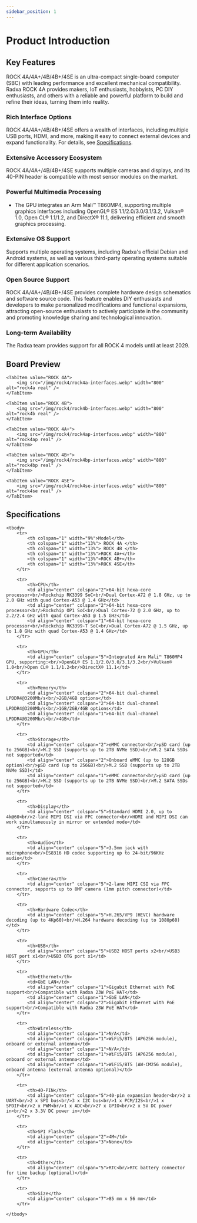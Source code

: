 ```yaml
---
sidebar_position: 1
---
```


# Product Introduction

## Key Features

ROCK 4A/4A+/4B/4B+/4SE is an ultra-compact single-board computer (SBC) with leading performance and excellent mechanical compatibility. Radxa ROCK 4A provides makers, IoT enthusiasts, hobbyists, PC DIY enthusiasts, and others with a reliable and powerful platform to build and refine their ideas, turning them into reality.

### Rich Interface Options

ROCK 4A/4A+/4B/4B+/4SE offers a wealth of interfaces, including multiple USB ports, HDMI, and more, making it easy to connect external devices and expand functionality. For details, see [Specifications](#specifications).

### Extensive Accessory Ecosystem

ROCK 4A/4A+/4B/4B+/4SE supports multiple cameras and displays, and its 40-PIN header is compatible with most sensor modules on the market.

### Powerful Multimedia Processing

- The GPU integrates an Arm Mali™ T860MP4, supporting multiple graphics interfaces including OpenGL® ES 1.1/2.0/3.0/3.1/3.2, Vulkan® 1.0, Open CL® 1.1/1.2, and DirectX® 11.1, delivering efficient and smooth graphics processing.

### Extensive OS Support

Supports multiple operating systems, including Radxa's official Debian and Android systems, as well as various third-party operating systems suitable for different application scenarios.

### Open Source Support

ROCK 4A/4A+/4B/4B+/4SE provides complete hardware design schematics and software source code. This feature enables DIY enthusiasts and developers to make personalized modifications and functional expansions, attracting open-source enthusiasts to actively participate in the community and promoting knowledge sharing and technological innovation.

### Long-term Availability

The Radxa team provides support for all ROCK 4 models until at least 2029.

## Board Preview

<Tabs queryString="model">

    <TabItem value="ROCK 4A">
        <img src="/img/rock4/rock4a-interfaces.webp" width="800" alt="rock4a real" />
    </TabItem>

    <TabItem value="ROCK 4B">
        <img src="/img/rock4/rock4b-interfaces.webp" width="800" alt="rock4b real" />
    </TabItem>

    <TabItem value="ROCK 4A+">
        <img src="/img/rock4/rock4ap-interfaces.webp" width="800" alt="rock4ap real" />
    </TabItem>

    <TabItem value="ROCK 4B+">
        <img src="/img/rock4/rock4bp-interfaces.webp" width="800" alt="rock4bp real" />
    </TabItem>

    <TabItem value="ROCK 4SE">
        <img src="/img/rock4/rock4se-interfaces.webp" width="800" alt="rock4se real" />
    </TabItem>

</Tabs>

## Specifications

<table class="wikitable">

    <tbody>
        <tr>
            <th colspan="1" width="9%">Model</th>
            <th colspan="1" width="13%"> ROCK 4A </th>
            <th colspan="1" width="13%"> ROCK 4B </th>
            <th colspan="1" width="13%">ROCK 4A+</th>
            <th colspan="1" width="13%">ROCK 4B+</th>
            <th colspan="1" width="13%">ROCK 4SE</th>
        </tr>

        <tr>
            <th>CPU</th>
            <td align="center" colspan="2">64-bit hexa-core processor<br/>Rockchip RK3399 SoC<br/>Dual Cortex-A72 @ 1.8 GHz, up to 2.0 GHz with quad Cortex-A53 @ 1.4 GHz</td>
            <td align="center" colspan="2">64-bit hexa-core processor<br/>Rockchip OP1 SoC<br/>Dual Cortex-72 @ 2.0 GHz, up to 2.2/2.4 GHz with quad Cortex-A53 @ 1.5 GHz</td>
            <td align="center" colspan="1">64-bit hexa-core processor<br/>Rockchip RK3399-T SoC<br/>Dual Cortex-A72 @ 1.5 GHz, up to 1.8 GHz with quad Cortex-A53 @ 1.4 GHz</td>
        </tr>

        <tr>
            <th>GPU</th>
            <td align="center" colspan="5">Integrated Arm Mali™ T860MP4 GPU, supporting:<br/>OpenGL® ES 1.1/2.0/3.0/3.1/3.2<br/>Vulkan® 1.0<br/>Open CL® 1.1/1.2<br/>DirectX® 11.1</td>
        </tr>

        <tr>
            <th>Memory</th>
            <td align="center" colspan="2">64-bit dual-channel LPDDR4@3200Mb/s<br/>2GB/4GB options</td>
            <td align="center" colspan="2">64-bit dual-channel LPDDR4@3200Mb/s<br/>1GB/2GB/4GB options</td>
            <td align="center" colspan="1">64-bit dual-channel LPDDR4@3200Mb/s<br/>4GB</td>
        </tr>

        <tr>
            <th>Storage</th>
            <td align="center" colspan="2">eMMC connector<br/>μSD card (up to 256GB)<br/>M.2 SSD (supports up to 2TB NVMe SSD)<br/>M.2 SATA SSDs not supported</td>
            <td align="center" colspan="2">Onboard eMMC (up to 128GB option)<br/>μSD card (up to 256GB)<br/>M.2 SSD (supports up to 2TB NVMe SSD)</td>
            <td align="center" colspan="1">eMMC connector<br/>μSD card (up to 256GB)<br/>M.2 SSD (supports up to 2TB NVMe SSD)<br/>M.2 SATA SSDs not supported</td>
        </tr>

        <tr>
            <th>Display</th>
            <td align="center" colspan="5">Standard HDMI 2.0, up to 4k@60<br/>2-lane MIPI DSI via FPC connector<br/>HDMI and MIPI DSI can work simultaneously in mirror or extended mode</td>
        </tr>

        <tr>
            <th>Audio</th>
            <td align="center" colspan="5">3.5mm jack with microphone<br/>ES8316 HD codec supporting up to 24-bit/96KHz audio</td>
        </tr>

        <tr>
            <th>Camera</th>
            <td align="center" colspan="5">2-lane MIPI CSI via FPC connector, supports up to 8MP camera (1mm pitch connector)</td>
        </tr>

        <tr>
            <th>Hardware Codec</th>
            <td align="center" colspan="5">H.265/VP9 (HEVC) hardware decoding (up to 4Kp60)<br/>H.264 hardware decoding (up to 1080p60)</td>
        </tr>

        <tr>
            <th>USB</th>
            <td align="center" colspan="5">USB2 HOST ports x2<br/>USB3 HOST port x1<br/>USB3 OTG port x1</td>
        </tr>

        <tr>
            <th>Ethernet</th>
            <td>GbE LAN</td>
            <td align="center" colspan="1">Gigabit Ethernet with PoE support<br/>Compatible with Radxa 23W PoE HAT</td>
            <td align="center" colspan="1">GbE LAN</td>
            <td align="center" colspan="2">Gigabit Ethernet with PoE support<br/>Compatible with Radxa 23W PoE HAT</td>
        </tr>

        <tr>
            <th>Wireless</th>
            <td align="center" colspan="1">N/A</td>
            <td align="center" colspan="1">WiFi5/BT5 (AP6256 module), onboard or external antenna</td>
            <td align="center" colspan="1">N/A</td>
            <td align="center" colspan="1">WiFi5/BT5 (AP6256 module), onboard or external antenna</td>
            <td align="center" colspan="1">WiFi5/BT5 (AW-CM256 module), onboard antenna (external antenna optional)</td>
        </tr>

        <tr>
            <th>40-PIN</th>
            <td align="center" colspan="5">40-pin expansion header<br/>2 x UART<br/>2 x SPI bus<br/>3 x I2C bus<br/>1 x PCM/I2S<br/>1 x SPDIF<br/>2 x PWM<br/>1 x ADC<br/>27 x GPIO<br/>2 x 5V DC power in<br/>2 x 3.3V DC power in</td>
        </tr>

        <tr>
            <th>SPI Flash</th>
            <td align="center" colspan="2">4M</td>
            <td align="center" colspan="3">None</td>
        </tr>

        <tr>
            <th>Other</th>
            <td align="center" colspan="5">RTC<br/>RTC battery connector for time backup (optional)</td>
        </tr>

        <tr>
            <th>Size</th>
            <td align="center" colspan="7">85 mm x 56 mm</td>
        </tr>

    </tbody>

</table>
